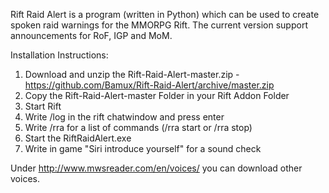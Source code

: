 Rift Raid Alert is a program (written in Python) which can be used to create spoken raid warnings for the MMORPG Rift.
The current version support announcements for RoF, IGP and MoM.

Installation Instructions:

1.  Download and unzip the Rift-Raid-Alert-master.zip - https://github.com/Bamux/Rift-Raid-Alert/archive/master.zip
2.  Copy the Rift-Raid-Alert-master Folder in your Rift Addon Folder
3.  Start Rift
4.  Write /log in the rift chatwindow and press enter
5.  Write /rra for a list of commands (/rra start or /rra stop)
5.  Start the RiftRaidAlert.exe
6.  Write in game "Siri introduce yourself" for a sound check

Under http://www.mwsreader.com/en/voices/ you can download other voices.
